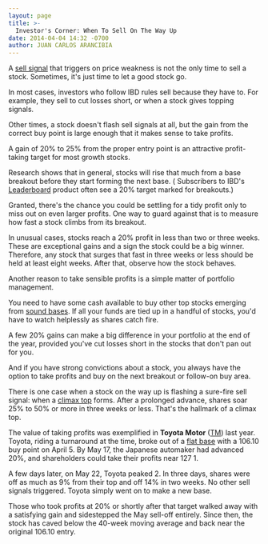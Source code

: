 ```yaml
---
layout: page
title: >-
  Investor's Corner: When To Sell On The Way Up
date: 2014-04-04 14:32 -0700
author: JUAN CARLOS ARANCIBIA
---
```





A [sell signal](http://education.investors.com/ibd-university/451104-sell-signals.aspx?nav=IBDUCourse4) that triggers on price weakness is not the only time to sell a stock. Sometimes, it's just time to let a good stock go.

  

In most cases, investors who follow IBD rules sell because they have to. For example, they sell to cut losses short, or when a stock gives topping signals.

  

Other times, a stock doesn't flash sell signals at all, but the gain from the correct buy point is large enough that it makes sense to take profits.

  

A gain of 20% to 25% from the proper entry point is an attractive profit-taking target for most growth stocks.

  

Research shows that in general, stocks will rise that much from a base breakout before they start forming the next base. ( Subscribers to IBD's [Leaderboard](http://leaderboard.investors.com/leaderboard/leaders/default.aspx) product often see a 20% target marked for breakouts.)

  

Granted, there's the chance you could be settling for a tidy profit only to miss out on even larger profits. One way to guard against that is to measure how fast a stock climbs from its breakout.

  

In unusual cases, stocks reach a 20% profit in less than two or three weeks. These are exceptional gains and a sign the stock could be a big winner. Therefore, any stock that surges that fast in three weeks or less should be held at least eight weeks. After that, observe how the stock behaves.

  

Another reason to take sensible profits is a simple matter of portfolio management.

  

You need to have some cash available to buy other top stocks emerging from [sound bases](http://education.investors.com/ibd-university/452143-451682-charting-the-course-base-patterns-part-i.aspx). If all your funds are tied up in a handful of stocks, you'd have to watch helplessly as shares catch fire.

  

A few 20% gains can make a big difference in your portfolio at the end of the year, provided you've cut losses short in the stocks that don't pan out for you.

  

And if you have strong convictions about a stock, you always have the option to take profits and buy on the next breakout or follow-on buy area.

  

There is one case when a stock on the way up is flashing a sure-fire sell signal: when a [climax top](http://education.investors.com/ibd-university/451104-451079-sell-signals-climax-runs.aspx) forms. After a prolonged advance, shares soar 25% to 50% or more in three weeks or less. That's the hallmark of a climax top.

  

The value of taking profits was exemplified in **Toyota Motor** ([TM](https://research.investors.com/quote.aspx?symbol=TM)) last year. Toyota, riding a turnaround at the time, broke out of a [flat base](http://education.investors.com/ibd-university/452143-451713-charting-the-course-base-patterns-part-ii.aspx) with a 106.10 buy point on April 5. By May 17, the Japanese automaker had advanced 20%, and shareholders could take their profits near 127 1.

  

A few days later, on May 22, Toyota peaked 2. In three days, shares were off as much as 9% from their top and off 14% in two weeks. No other sell signals triggered. Toyota simply went on to make a new base.

  

Those who took profits at 20% or shortly after that target walked away with a satisfying gain and sidestepped the May sell-off entirely. Since then, the stock has caved below the 40-week moving average and back near the original 106.10 entry.




